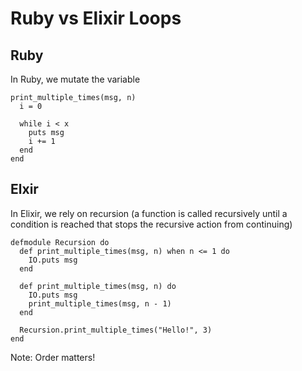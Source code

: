 # Ruby vs Elixir Loops

## Ruby

In Ruby, we mutate the variable

```
print_multiple_times(msg, n)
  i = 0

  while i < x
    puts msg
    i += 1
  end
end
```

## Elxir

In Elixir, we rely on recursion (a function is called recursively until a condition is reached that stops the recursive action from continuing)

```
defmodule Recursion do
  def print_multiple_times(msg, n) when n <= 1 do
    IO.puts msg
  end

  def print_multiple_times(msg, n) do
    IO.puts msg
    print_multiple_times(msg, n - 1)
  end

  Recursion.print_multiple_times("Hello!", 3)
end
```

Note: Order matters!
